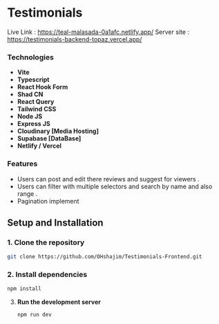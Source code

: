 # Testimonials

Live Link : https://teal-malasada-0a1afc.netlify.app/
Server site : https://testimonials-backend-topaz.vercel.app/

### Technologies

- **Vite**
- **Typescript**
- **React Hook Form**
- **Shad CN**
- **React Query**
- **Tailwind CSS**
- **Node JS**
- **Express JS**
- **Cloudinary [Media Hosting]**
- **Supabase [DataBase]**
- **Netlify / Vercel**

### Features

- Users can post and edit there reviews and suggest for viewers .
- Users can filter with multiple selectors and search by name and also range .
- Pagination implement

## Setup and Installation

### 1. Clone the repository

```bash
git clone https://github.com/OHshajim/Testimonials-Frontend.git
```

### 2. **Install dependencies**

```bash
npm install
```

3. **Run the development server**

   ```bash
   npm run dev
   ```
